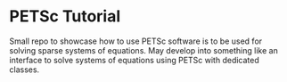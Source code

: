 # PETSc Tutorial
Small repo to showcase how to use PETSc software is to be used for solving sparse systems of equations.
May develop into something like an interface to solve systems of equations using PETSc with dedicated
classes.
